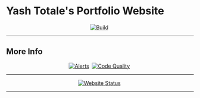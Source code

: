 # Yash Totale's Portfolio Website

<p align="center">
    <a href="https://travis-ci.com/github/YashTotale/YashTotale.github.io"><img src="https://img.shields.io/travis/com/YashTotale/YashTotale.github.io/master?logoColor=FFFFFF&style=for-the-badge&labelColor=000000&label=Build&logo=travis-ci" alt="Build"></a>&nbsp;
</p>

---

## More Info

<p align="center">
    <a href="https://lgtm.com/projects/g/YashTotale/YashTotale.github.io/alerts/?mode=list"><img src="https://img.shields.io/lgtm/alerts/github/YashTotale/YashTotale.github.io?style=for-the-badge&labelColor=000000&logo=lgtm" alt="Alerts"></a>&nbsp;
    <a href="https://lgtm.com/projects/g/YashTotale/YashTotale.github.io/context:javascript"><img src="https://img.shields.io/lgtm/grade/javascript/github/YashTotale/YashTotale.github.io?style=for-the-badge&labelColor=000000&logo=lgtm" alt="Code Quality"></a>&nbsp;
</p>

---

<p align="center">
    <a href="https://yashtotale.github.io"><img src="https://img.shields.io/website?down_message=down&up_message=online&url=https%3A%2F%2Fyashtotale.github.io?&labelColor=000000&style=for-the-badge" alt="Website Status"></a>&nbsp;
</p>

---
